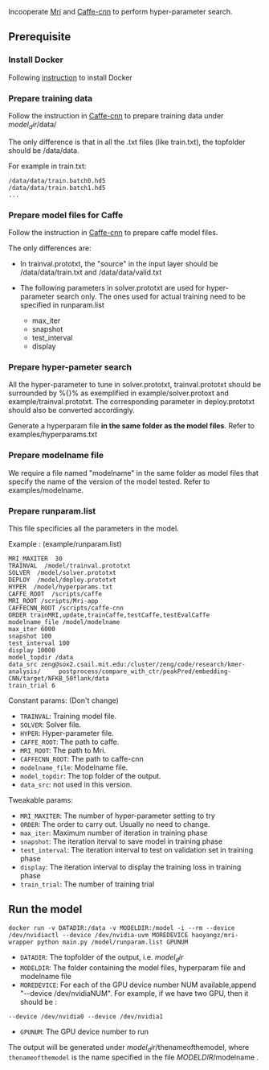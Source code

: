Incooperate [Mri]() and [Caffe-cnn]() to perform hyper-parameter search.

## Prerequisite
### Install Docker
Following [instruction](https://www.docker.com/) to install Docker

### Prepare training data

Follow the instruction in [Caffe-cnn]() to prepare training data under $model_dir$/data/

The only difference is that in all the .txt files (like train.txt), the topfolder should be /data/data.

For example in train.txt:

```
/data/data/train.batch0.hd5
/data/data/train.batch1.hd5
...
```



### Prepare model files for Caffe
Follow the instruction in [Caffe-cnn]() to prepare caffe model files.

The only differences are:

+ In trainval.prototxt, the "source" in the input layer should be /data/data/train.txt and /data/data/valid.txt
+ The following parameters in solver.prototxt are used for hyper-parameter search only. The ones used for actual training need to be specified in runparam.list
	
	+ max_iter 
	+ snapshot 
	+ test_interval 
	+ display 


### Prepare hyper-pameter search
All the hyper-parameter to tune in solver.prototxt, trainval.prototxt should be surrounded by %{}% as exemplified in example/solver.protoxt and example/trainval.prototxt. The corresponding parameter in deploy.prototxt should also be converted accordingly.

Generate a hyperparam file **in the same folder as the model files**. Refer to examples/hyperparams.txt

### Prepare modelname file
We require a file named "modelname" in the same folder as model files that specify the name of the version of the model tested. Refer to examples/modelname.


### Prepare runparam.list
This file specificies all the parameters in the model. 

Example : (example/runparam.list)

```
MRI_MAXITER  30
TRAINVAL  /model/trainval.prototxt
SOLVER  /model/solver.prototxt
DEPLOY  /model/deploy.prototxt
HYPER  /model/hyperparams.txt
CAFFE_ROOT  /scripts/caffe
MRI_ROOT /scripts/Mri-app
CAFFECNN_ROOT /scripts/caffe-cnn
ORDER trainMRI,update,trainCaffe,testCaffe,testEvalCaffe
modelname_file /model/modelname
max_iter 6000
snapshot 100
test_interval 100
display 10000
model_topdir /data
data_src zeng@sox2.csail.mit.edu:/cluster/zeng/code/research/kmer-analysis/     postprocess/compare_with_ctr/peakPred/embedding-CNN/target/NFKB_50flank/data
train_trial 6
```

Constant params: (Don't change)

+ `TRAINVAL`: Training model file.
+ `SOLVER`: Solver file. 
+ `HYPER`: Hyper-parameter file.
+ `CAFFE_ROOT`: The path to caffe. 
+ `MRI_ROOT`: The path to Mri.
+ `CAFFECNN_ROOT`: The path to caffe-cnn
+ `modelname_file`: Modelname file.
+ `model_topdir`: The top folder of the output. 
+ `data_src`: not used in this version.

Tweakable params:

+ `MRI_MAXITER`: The number of hyper-parameter setting to try
+ `ORDER`: The order to carry out. Usually no need to change.
+ `max_iter`: Maximum number of iteration in training phase
+ `snapshot`: The iteration iterval to save model in training phase
+ `test_interval`: The iteration interval to test on validation set in training phase
+ `display`: The iteration interval to display the training loss in training phase
+ `train_trial`: The number of training trial


## Run the model

```
docker run -v DATADIR:/data -v MODELDIR:/model -i --rm --device /dev/nvidiactl --device /dev/nvidia-uvm MOREDEVICE haoyangz/mri-wrapper python main.py /model/runparam.list GPUNUM
```

+ `DATADIR`: The topfolder of the output, i.e. $model_dir$
+ `MODELDIR`: The folder containing the model files, hyperparam file and modelname file
+ `MOREDEVICE`: For each of the GPU device number NUM available,append "--device /dev/nvidiaNUM". For example, if we have two GPU, then it  should be :

```
--device /dev/nvidia0 --device /dev/nvidia1
```
+ `GPUNUM`: The GPU device number to run

The output will be generated under $model_dir$/thenameofthemodel, where `thenameofthemodel` is the name specified in the file $MODELDIR$/modelname .